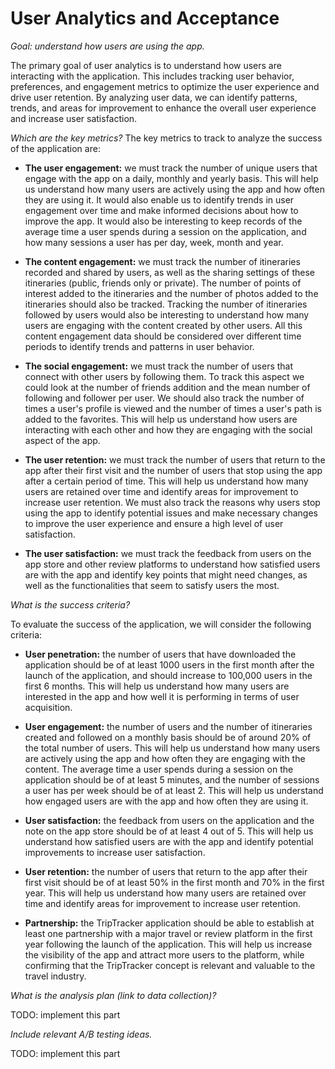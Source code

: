 # User Analytics and Acceptance

*Goal: understand how users are using the app.*

The primary goal of user analytics is to understand how users are interacting with the application. 
This includes tracking user behavior, preferences, and engagement metrics to optimize the user 
experience and drive user retention. By analyzing user data, we can identify patterns, trends, and 
areas for improvement to enhance the overall user experience and increase user satisfaction.

*Which are the key metrics?*
The key metrics to track to analyze the success of the application are:

- **The user engagement:** we must track the number of unique users that engage with the app on a 
daily, monthly and yearly basis. This will help us understand how many users are actively using the 
app and how often they are using it. It would also enable us to identify trends in user engagement
over time and make informed decisions about how to improve the app. It would also be interesting to
keep records of the average time a user spends during a session on the application, and how many
sessions a user has per day, week, month and year.

- **The content engagement:** we must track the number of itineraries recorded and shared by users, 
as well as the sharing settings of these itineraries (public, friends only or private). The number 
of points of interest added to the itineraries and the number of photos added to the itineraries
should also be tracked. Tracking the number of itineraries followed by users would also be 
interesting to understand how many users are engaging with the content created by other users. All 
this content engagement data should be considered over different time periods to identify trends and
patterns in user behavior.

- **The social engagement:** we must track the number of users that connect with other users by
following them. To track this aspect we could look at the number of friends addition and the mean 
number of following and follower per user. We should also track the number of times a user's profile
is viewed and the number of times a user's path is added to the favorites. This will help us
understand how users are interacting with each other and how they are engaging with the social
aspect of the app.

- **The user retention:** we must track the number of users that return to the app after their first
visit and the number of users that stop using the app after a certain period of time. This will help
us understand how many users are retained over time and identify areas for improvement to increase
user retention. We must also track the reasons why users stop using the app to identify potential
issues and make necessary changes to improve the user experience and ensure a high level of user
satisfaction.

- **The user satisfaction:** we must track the feedback from users on the app store and other review
platforms to understand how satisfied users are with the app and identify key points that might need
changes, as well as the functionalities that seem to satisfy users the most. 


*What is the success criteria?*

To evaluate the success of the application, we will consider the following criteria:

- **User penetration:** the number of users that have downloaded the application should be of at 
least 1000 users in the first month after the launch of the application, and should increase to 
100,000 users in the first 6 months. This will help us understand how many users are interested in the
app and how well it is performing in terms of user acquisition.

- **User engagement:** the number of users and the number of itineraries created and followed on a 
monthly basis should be of around 20% of the total number of users. This will help us understand how
many users are actively using the app and how often they are engaging with the content. The average
time a user spends during a session on the application should be of at least 5 minutes, and the
number of sessions a user has per week should be of at least 2. This will help us understand how
engaged users are with the app and how often they are using it.

- **User satisfaction:** the feedback from users on the application and the note on the app store
should be of at least 4 out of 5. This will help us understand how satisfied users are with the app
and identify potential improvements to increase user satisfaction.

- **User retention:** the number of users that return to the app after their first visit should be
of at least 50% in the first month and 70% in the first year. This will help us understand how many
users are retained over time and identify areas for improvement to increase user retention.

- **Partnership:** the TripTracker application should be able to establish at least one partnership
with a major travel or review platform in the first year following the launch of the application. 
This will help us increase the visibility of the app and attract more users to the platform, while 
confirming that the TripTracker concept is relevant and valuable to the travel industry.


*What is the analysis plan (link to data collection)?*

TODO: implement this part


*Include relevant A/B testing ideas.*

TODO: implement this part
